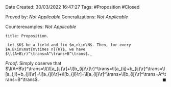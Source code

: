 <br />
<br />

Date Created: 30/03/2022 16:47:27
Tags: #Proposition #Closed 

Proved by: _Not Applicable_
Generalizations: _Not Applicable_

Counterexamples: _Not Applicable_

``` ad-Proposition
title: Proposition.

_Let $K$ be a field and fix $m,n\in\N$. Then, for every $A,B\in\mat{m\times n}{K}$, we have $\l(A+B\r)^\trans=A^\trans+B^\trans$._

```

_Proof_. Simply observe that $\l(A+B\r)^\trans=\l(\l[a_{ij}\r]+\l[b_{ij}\r]\r)^\trans=\l[a_{ij}+b_{ij}\r]^\trans=\l[a_{ji}+b_{ji}\r]=\l[a_{ji}\r]+\l[b_{ji}\r]=\l[a_{ij}\r]^\trans+\l[b_{ij}\r]^\trans=A^\trans+B^\trans$.<span style="float:right;">$\blacksquare$</span>
